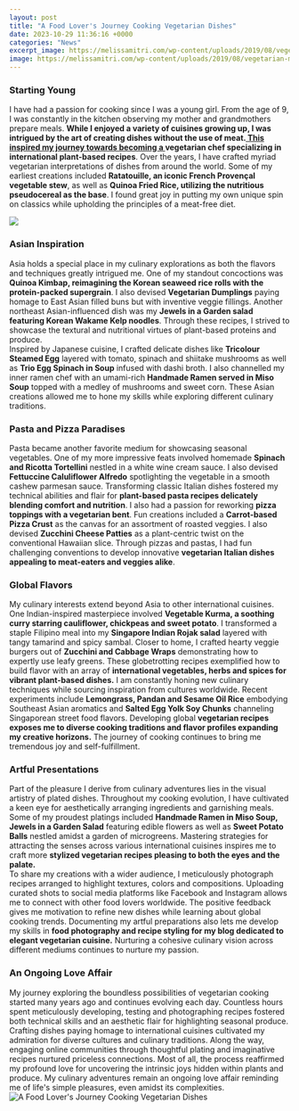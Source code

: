 ```yaml
---
layout: post
title: "A Food Lover's Journey Cooking Vegetarian Dishes"
date: 2023-10-29 11:36:16 +0000
categories: "News"
excerpt_image: https://melissamitri.com/wp-content/uploads/2019/08/vegetarian-meal-1086x713.jpg
image: https://melissamitri.com/wp-content/uploads/2019/08/vegetarian-meal-1086x713.jpg
---
```


### Starting Young
I have had a passion for cooking since I was a young girl. From the age of 9, I was constantly in the kitchen observing my mother and grandmothers prepare meals. **While I enjoyed a variety of cuisines growing up, I was intrigued by the art of creating dishes without the use of meat.[ This inspired my journey towards becoming a ](https://store.fi.io.vn/funny-chihuahuas-easter-day-bunny-eggs-easter-costume-womens-chihuahua-dog)vegetarian chef specializing in international plant-based recipes**. 
Over the years, I have crafted myriad vegetarian interpretations of dishes from around the world. Some of my earliest creations included **Ratatouille, an iconic French Provençal vegetable stew**, as well as **Quinoa Fried Rice, utilizing the nutritious pseudocereal as the base**. I found great joy in putting my own unique spin on classics while upholding the principles of a meat-free diet.

![](https://cdn.apartmenttherapy.info/image/upload/f_auto,q_auto:eco,c_fill,g_auto,w_1500/k/Photo/Recipes/2020-01-TWV-Toasted-Grain-Soup-with-Crispy-Mushrooms-and-Kale/ToastedGrainSoup3)
### Asian Inspiration 
Asia holds a special place in my culinary explorations as both the flavors and techniques greatly intrigued me. One of my standout concoctions was **Quinoa Kimbap, reimagining the Korean seaweed rice rolls with the protein-packed supergrain**. I also devised **Vegetarian Dumplings** paying homage to East Asian filled buns but with inventive veggie fillings. Another northeast Asian-influenced dish was my **Jewels in a Garden salad featuring Korean Wakame Kelp noodles**. Through these recipes, I strived to showcase the textural and nutritional virtues of plant-based proteins and produce.  
Inspired by Japanese cuisine, I crafted delicate dishes like **Tricolour Steamed Egg** layered with tomato, spinach and shiitake mushrooms as well as **Trio Egg Spinach in Soup** infused with dashi broth. I also channelled my inner ramen chef with an umami-rich **Handmade Ramen served in Miso Soup** topped with a medley of mushrooms and sweet corn. These Asian creations allowed me to hone my skills while exploring different culinary traditions.
### Pasta and Pizza Paradises
Pasta became another favorite medium for showcasing seasonal vegetables. One of my more impressive feats involved homemade **Spinach and Ricotta Tortellini** nestled in a white wine cream sauce. I also devised **Fettuccine Caluliflower Alfredo** spotlighting the vegetable in a smooth cashew parmesan sauce.   Transforming classic Italian dishes fostered my technical abilities and flair for **plant-based pasta recipes delicately blending comfort and nutrition**.
I also had a passion for reworking **pizza toppings with a vegetarian bent**. Fun creations included a **Carrot-based Pizza Crust** as the canvas for an assortment of roasted veggies. I also devised **Zucchini Cheese Patties** as a plant-centric twist on the conventional Hawaiian slice. Through pizzas and pastas, I had fun challenging conventions to develop innovative **vegetarian Italian dishes appealing to meat-eaters and veggies alike**.
### Global Flavors
My culinary interests extend beyond Asia to other international cuisines. One Indian-inspired masterpiece involved **Vegetable Kurma, a soothing curry starring cauliflower, chickpeas and sweet potato**. I transformed a staple Filipino meal into my **Singapore Indian Rojak salad** layered with tangy tamarind and spicy sambal. Closer to home, I crafted hearty veggie burgers out of **Zucchini and Cabbage Wraps** demonstrating how to expertly use leafy greens. These globetrotting recipes exemplified how to build flavor with an array of **international vegetables, herbs and spices for vibrant plant-based dishes.**
I am constantly honing new culinary techniques while sourcing inspiration from cultures worldwide. Recent experiments include **Lemongrass, Pandan and Sesame Oil Rice** embodying Southeast Asian aromatics and **Salted Egg Yolk Soy Chunks** channeling Singaporean street food flavors. Developing global **vegetarian recipes exposes me to diverse cooking traditions and flavor profiles expanding my creative horizons.** The journey of cooking continues to bring me tremendous joy and self-fulfillment.
### Artful Presentations
Part of the pleasure I derive from culinary adventures lies in the visual artistry of plated dishes. Throughout my cooking evolution, I have cultivated a keen eye for aesthetically arranging ingredients and garnishing meals. Some of my proudest platings included **Handmade Ramen in Miso Soup, Jewels in a Garden Salad** featuring edible flowers as well as **Sweet Potato Balls** nestled amidst a garden of microgreens. Mastering strategies for attracting the senses across various international cuisines inspires me to craft more **stylized vegetarian recipes pleasing to both the eyes and the palate.**   
To share my creations with a wider audience, I meticulously photograph recipes arranged to highlight textures, colors and compositions. Uploading curated shots to social media platforms like Facebook and Instagram allows me to connect with other food lovers worldwide. The positive feedback gives me motivation to refine new dishes while learning about global cooking trends. Documenting my artful preparations also lets me develop my skills in **food photography and recipe styling for my blog dedicated to elegant vegetarian cuisine.** Nurturing a cohesive culinary vision across different mediums continues to nurture my passion.
### An Ongoing Love Affair
My journey exploring the boundless possibilities of vegetarian cooking started many years ago and continues evolving each day. Countless hours spent meticulously developing, testing and photographing recipes fostered both technical skills and an aesthetic flair for highlighting seasonal produce. Crafting dishes paying homage to international cuisines cultivated my admiration for diverse cultures and culinary traditions. Along the way, engaging online communities through thoughtful plating and imaginative recipes nurtured priceless connections. Most of all, the process reaffirmed my profound love for uncovering the intrinsic joys hidden within plants and produce. My culinary adventures remain an ongoing love affair reminding me of life's simple pleasures, even amidst its complexities.
![A Food Lover's Journey Cooking Vegetarian Dishes](https://melissamitri.com/wp-content/uploads/2019/08/vegetarian-meal-1086x713.jpg)